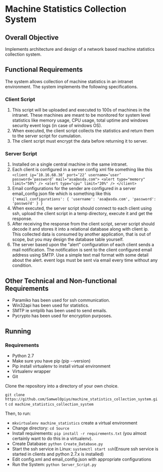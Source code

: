 # Machine Statistics Collection System

## Overall Objective

Implements architecture and design of a network based machine statistics collection system.

## Functional Requirements

The system allows collection of machine statistics in an intranet environment. The system implements the
following specifications.
### Client Script
1. This script will be uploaded and executed to 100s of machines in the intranet. These machines are meant to be monitored for system level statistics like memory usage, CPU usage, total uptime and windows security event logs (in case of windows OS).
2. When executed, the client script collects the statistics and return them to the server script for cumulation.
3. The client script must encrypt the data before returning it to server.
### Server Script
1. Installed on a single central machine in the same intranet.
2. Each client is configured in a server config xml file something like this
	`<client ip=’10.16.68.38’ port=’22’ username=’user’ password=’password’ mail="asa@asda.com">
		<alert type="memory" limit="50%" />
		<alert type="cpu" limit="20%" />
	</client>`
3. Email configurations for the sender are configured in a server email_config json file which is something like this
	`{'email_configurations': {
		'username': 'asa@asda.com',
		'password': 'password'
 	  }
	}`
4. When executed, the server script should connect to each client using ssh, upload the client script in a temp directory, execute it and get the response.
4. After receiving the response from the client script, server script should decode it and stores it into a relational database along with client ip. This collected data is consumed by another application, that is out of scope, but you may design the database table yourself.
5. The server based upon the "alert" configuration of each client sends a mail notification. The notification is sent to the client configured email address using SMTP. Use a simple text mail format with some detail about the alert. event logs must be sent via email every time without any condition.

## Other Technical and Non-functional Requirements

- Paramiko has been used for ssh communication.
- Win32api has been used for statistics.
- SMTP ie smtplib has been used to send emails. 
- Pycrypto has been used for encryption purposes.

## Running 

### Requirements

- Python 2.7
- Make sure you have pip (pip --version)
- Pip install virtualenv to install virtual environment
- Virtualenv wrapper
- Git 

Clone the repository into a directory of your own choice.

`git clone https://github.com/SamwelOpiyo/machine_statistics_collection_system.git`
`cd machine_statistics_collection_system`

Then, to run:

- `mkvirtualenv machine_statistics` create a virtual environment
- Change directory: `cd Source`
- Install requirements: `pip install -r requirements.txt` (you almost certainly want to do this in a virtualenv).
- Create Database: `python Create_Database.py`
- Start the ssh service in Linux: `systemctl start ssh`(Ensure ssh service is started in clients and python 2.7.x is installed)
- Edit config.xml and email_config.json with appropriate configurations
- Run the System: `python Server_Script.py`
